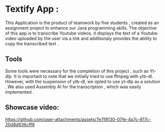 # Textify App :
This Application is the product of teamwork by five students , created as an assignment project to enhance our Java programming skills. The objective of this app is to transcribe Youtube videos. it displays the text of a Youtube video uploaded by the user via a link and additionaly provides the ability to copy the transcribed text .

## Tools 
Some tools were necessary for the completion of this project , such as Yt-dlp. It is important to note that we initially tried to use ffmpeg with ytb-dl. However, with the suspension of ytb-dl, we opted to use yt-dlp as a solution . We also used Assembly AI for the transcription , which was easily implemented .


## Showcase video:
https://github.com/user-attachments/assets/7e7f8130-07fe-4a7c-817c-20d8d636cff9

